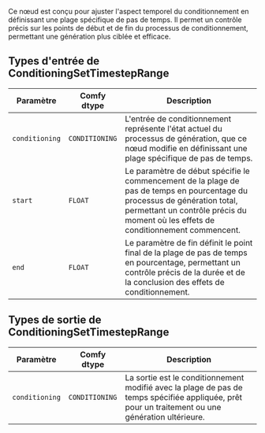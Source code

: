 Ce nœud est conçu pour ajuster l'aspect temporel du conditionnement en définissant une plage spécifique de pas de temps. Il permet un contrôle précis sur les points de début et de fin du processus de conditionnement, permettant une génération plus ciblée et efficace.

## Types d'entrée de ConditioningSetTimestepRange

| Paramètre | Comfy dtype | Description |
| --- | --- | --- |
| `conditioning` | `CONDITIONING` | L'entrée de conditionnement représente l'état actuel du processus de génération, que ce nœud modifie en définissant une plage spécifique de pas de temps. |
| `start` | `FLOAT` | Le paramètre de début spécifie le commencement de la plage de pas de temps en pourcentage du processus de génération total, permettant un contrôle précis du moment où les effets de conditionnement commencent. |
| `end` | `FLOAT` | Le paramètre de fin définit le point final de la plage de pas de temps en pourcentage, permettant un contrôle précis de la durée et de la conclusion des effets de conditionnement. |

## Types de sortie de ConditioningSetTimestepRange

| Paramètre | Comfy dtype | Description |
| --- | --- | --- |
| `conditioning` | `CONDITIONING` | La sortie est le conditionnement modifié avec la plage de pas de temps spécifiée appliquée, prêt pour un traitement ou une génération ultérieure. |
